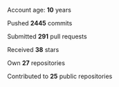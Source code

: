 Account age: **10** years

Pushed **2445** commits

Submitted **291** pull requests

Received **38** stars

Own **27** repositories

Contributed to **25** public repositories
